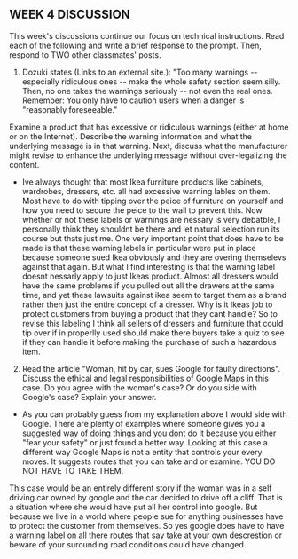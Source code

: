 ## WEEK 4 DISCUSSION

This week's discussions continue our focus on technical instructions. Read each of the following and write a brief response to the prompt. Then, respond to TWO other classmates' posts.

1. Dozuki states (Links to an external site.): "Too many warnings -- especially ridiculous ones -- make the whole safety section seem silly. Then, no one takes the warnings seriously -- not even the real ones. Remember: You only have to caution users when a danger is "reasonably foreseeable."

Examine a product that has excessive or ridiculous warnings (either at home or on the Internet). Describe the warning information and what the underlying message is in that warning. Next, discuss what the manufacturer might revise to enhance the underlying message without over-legalizing the content.

  - Ive always thought that most Ikea furniture products like cabinets, wardrobes, dressers, etc. all had excessive warning lables on them. Most have to do with tipping over the peice of furniture on yourself and how you need to secure the peice to the wall to prevent this. Now whether or not these labels or warnings are nessary is very debatble, I personally think they shouldnt be there and let natural selection run its course but thats just me. One very important point that does have to be made is that these warning labels in particular were put in place because someone sued Ikea obviously and they are overing themselevs against that again. But what I find interesting is that the warning label doesnt nessarly apply to just Ikeas product. Almost all dressers would have the same problems if you pulled out all the drawers at the same time, and yet these lawsuits against ikea seem to target them as a brand rather then just the entire concept of a dresser. Why is it Ikeas job to protect customers from buying a product that they cant handle? So to revise this labeling I think all sellers of dressers and furniture that could tip over if in properlly used should make there buyers take a quiz to see if they can handle it before making the purchase of such a hazardous item.

2. Read the article "Woman, hit by car, sues Google for faulty directions". Discuss the ethical and legal responsibilities of Google Maps in this case. Do you agree with the woman's case? Or do you side with Google's case? Explain your answer.  

  - As you can probably guess from my explanation above I would side with Google. There are plenty of examples where someone gives you a suggested way of doing things and you dont do it because you either "fear your safety" or just found a better way. Looking at this case a different way Google Maps is not a entity that controls your every moves. It suggests routes that you can take and or examine. YOU DO NOT HAVE TO TAKE THEM.

  This case would be an entirely different story if the woman was in a self driving car owned by google and the car decided to drive off a cliff. That is a situation where she would have put all her control into google. But because we live in a world where people sue for anything businesses have to protect the customer from themselves. So yes google does have to have a warning label on all there routes that say take at your own descrestion or beware of your surounding road conditions could have changed. 
